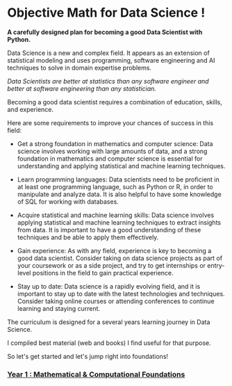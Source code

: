 # Objective Math for Data Science !

**A carefully designed plan for becoming a good Data Scientist with Python.**

Data Science is a new and complex field. It appears as an extension of statistical modeling and uses programming, software engineering and AI techniques to solve in domain expertise problems.

*Data Scientists are better at statistics than any software engineer and better at software engineering than any statistician.*

Becoming a good data scientist requires a combination of education, skills, and experience. 

Here are some requirements to improve your chances of success in this field:

- Get a strong foundation in mathematics and computer science: Data science involves working with large amounts of data, and a strong foundation in mathematics and computer science is essential for understanding and applying statistical and machine learning techniques.

- Learn programming languages: Data scientists need to be proficient in at least one programming language, such as Python or R, in order to manipulate and analyze data. It is also helpful to have some knowledge of SQL for working with databases.

- Acquire statistical and machine learning skills: Data science involves applying statistical and machine learning techniques to extract insights from data. It is important to have a good understanding of these techniques and be able to apply them effectively.

- Gain experience: As with any field, experience is key to becoming a good data scientist. Consider taking on data science projects as part of your coursework or as a side project, and try to get internships or entry-level positions in the field to gain practical experience.

- Stay up to date: Data science is a rapidly evolving field, and it is important to stay up to date with the latest technologies and techniques. Consider taking online courses or attending conferences to continue learning and staying current.

The curriculum is designed for a several years learning journey in Data Science. 

I compiled best material (web and books) I find useful for that purpose. 

So let's get started and let's jump right into foundations!

### [Year 1 : Mathematical & Computational Foundations](https://github.com/cbohnert67/Objective-Data-Scientist/blob/main/YEAR1.md)
